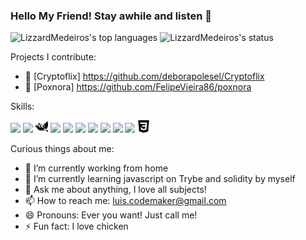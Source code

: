 ### Hello My Friend! Stay awhile and listen 👋


![LizzardMedeiros's top languages](https://github-readme-stats.vercel.app/api/top-langs/?username=LizzardMedeiros&layout=compact&show_icons=true&title_color=ffffff&icon_color=34abeb&text_color=daf7dc&bg_color=151515)
![LizzardMedeiros's status](https://github-readme-stats.vercel.app/api?username=LizzardMedeiros&show_icons=true&title_color=ffffff&icon_color=34abeb&text_color=daf7dc&bg_color=151515)

Projects I contribute:

- 👯 [Cryptoflix] https://github.com/deborapolesel/Cryptoflix
- 👯 [Poxnora] https://github.com/FelipeVieira86/poxnora

Skills:

<code><img height="20" src="https://github.com/simple-icons/simple-icons/blob/develop/icons/arduino.svg"></code>
<code><img height="20" src="https://github.com/simple-icons/simple-icons/blob/develop/icons/codeigniter.svg"></code>
<code><img height="20" src="https://github.com/simple-icons/simple-icons/blob/develop/icons/gimp.svg"></code>
<code><img height="20" src="https://simpleicons.org/icons/react.svg"></code>
<code><img height="20" src="https://simpleicons.org/icons/vue-dot-js.svg"></code>
<code><img height="20" src="https://simpleicons.org/icons/blender.svg"></code>
<code><img height="20" src="https://simpleicons.org/icons/javascript.svg"></code>
<code><img height="20" src="https://simpleicons.org/icons/node-dot-js.svg"></code>
<code><img height="20" src="https://simpleicons.org/icons/visualstudiocode.svg"></code>
<code><img height="20" src="https://github.com/simple-icons/simple-icons/blob/develop/icons/html5.svg"></code>
<code><img height="20" src="https://raw.githubusercontent.com/simple-icons/simple-icons/develop/icons/css3.svg"></code>

Curious things about me:

- 🔭 I’m currently working from home
- 🌱 I’m currently learning javascript on Trybe and solidity by myself
- 💬 Ask me about anything, I love all subjects!
- 📫 How to reach me: luis.codemaker@gmail.com
- 😄 Pronouns: Ever you want! Just call me!
- ⚡ Fun fact: I love chicken
